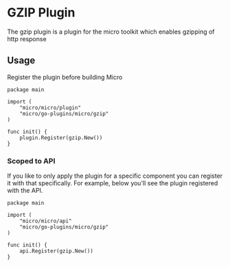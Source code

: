 # GZIP Plugin

The gzip plugin is a plugin for the micro toolkit which enables gzipping of http response

## Usage

Register the plugin before building Micro

```
package main

import (
	"micro/micro/plugin"
	"micro/go-plugins/micro/gzip"
)

func init() {
	plugin.Register(gzip.New())
}
```

### Scoped to API

If you like to only apply the plugin for a specific component you can register it with that specifically. 
For example, below you'll see the plugin registered with the API.

```
package main

import (
	"micro/micro/api"
	"micro/go-plugins/micro/gzip"
)

func init() {
	api.Register(gzip.New())
}
```
